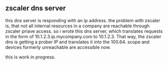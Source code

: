 ## zscaler dns server

this dns server is responding with an ip address.
the problem with zscaler is, that not all internal resources in a company are reachable through zscaler priave access.
so i wrote this dns server, which translates requests in the form of 10.1.2.3.ip.mycompany.com to 10.1.2.3.  That way, the zscaler dns is getting a prober IP and translates it into the 100.64. scope and devices formerly unreachable are accessible now.

this is work in progress.
